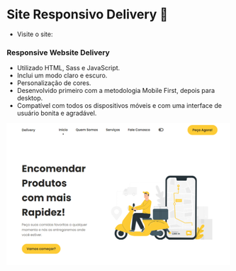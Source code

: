 # Site Responsivo Delivery 🚚

- Visite o site: 

### Responsive Website Delivery

- Utilizado HTML, Sass e JavaScript.
- Inclui um modo claro e escuro.
- Personalização de cores.
- Desenvolvido primeiro com a metodologia Mobile First, depois para desktop.
- Compatível com todos os dispositivos móveis e com uma interface de usuário bonita e agradável.


![Site Responsivo - Delivery](/visualização.png)
